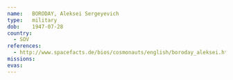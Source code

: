 ```yaml
---
name:	BORODAY, Aleksei Sergeyevich
type:	military
dob:	1947-07-28
country:
  - SOV
references:
  - http://www.spacefacts.de/bios/cosmonauts/english/boroday_aleksei.htm
missions:
evas:
---
```

